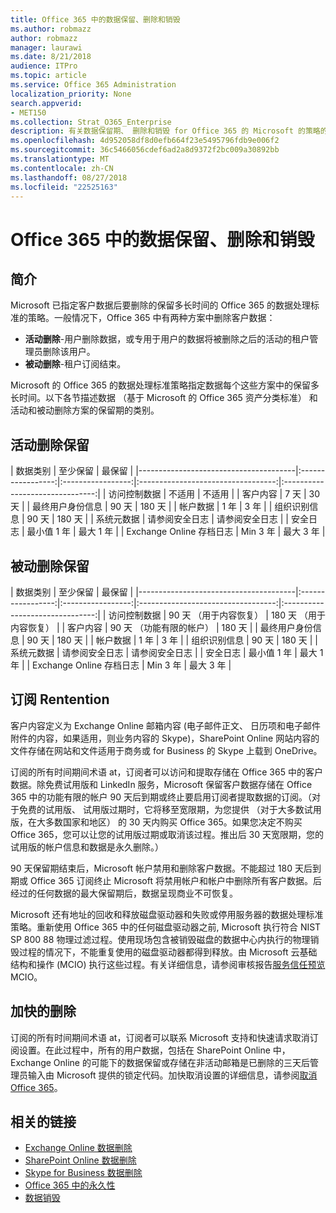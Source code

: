 ```yaml
---
title: Office 365 中的数据保留、删除和销毁
ms.author: robmazz
author: robmazz
manager: laurawi
ms.date: 8/21/2018
audience: ITPro
ms.topic: article
ms.service: Office 365 Administration
localization_priority: None
search.appverid:
- MET150
ms.collection: Strat_O365_Enterprise
description: 有关数据保留期、 删除和销毁 for Office 365 的 Microsoft 的策略的概述。
ms.openlocfilehash: 4d952058df8d0efb664f23e5495796fdb9e006f2
ms.sourcegitcommit: 36c5466056cdef6ad2a8d9372f2bc009a30892bb
ms.translationtype: MT
ms.contentlocale: zh-CN
ms.lasthandoff: 08/27/2018
ms.locfileid: "22525163"
---
```

# <a name="data-retention-deletion-and-destruction-in-office-365"></a>Office 365 中的数据保留、删除和销毁

## <a name="introduction"></a>简介
Microsoft 已指定客户数据后要删除的保留多长时间的 Office 365 的数据处理标准的策略。一般情况下，Office 365 中有两种方案中删除客户数据：
- **活动删除**-用户删除数据，或专用于用户的数据将被删除之后的活动的租户管理员删除该用户。
- **被动删除**-租户订阅结束。

Microsoft 的 Office 365 的数据处理标准策略指定数据每个这些方案中的保留多长时间。以下各节描述数据 （基于 Microsoft 的 Office 365 资产分类标准） 和活动和被动删除方案的保留期的类别。

## <a name="active-deletion-retention"></a>活动删除保留

| 数据类别 | 至少保留 | 最保留 |
|---------------------------------------|:-----------------:|:-----------------:|:----------------------------------:|:-------------------------------:|
| 访问控制数据 | 不适用 | 不适用 |
| 客户内容 | 7 天 | 30 天 |
| 最终用户身份信息 | 90 天 | 180 天 |
| 帐户数据 | 1 年 | 3 年 |
| 组织识别信息 | 90 天 | 180 天 |
| 系统元数据 | 请参阅安全日志 | 请参阅安全日志 |
| 安全日志 | 最小值 1 年 | 最大 1 年 |
| Exchange Online 存档日志 | Min 3 年 | 最大 3 年 |

## <a name="passive-deletion-retention"></a>被动删除保留

| 数据类别 | 至少保留 | 最保留 |
|---------------------------------------|:-----------------:|:-----------------:|:----------------------------------:|:-------------------------------:|
| 访问控制数据 | 90 天 （用于内容恢复） | 180 天 （用于内容恢复） |
| 客户内容 | 90 天 （功能有限的帐户） | 180 天 |
| 最终用户身份信息 | 90 天 | 180 天 |
| 帐户数据 | 1 年 | 3 年 |
| 组织识别信息 | 90 天 | 180 天 |
| 系统元数据 | 请参阅安全日志 | 请参阅安全日志 |
| 安全日志 | 最小值 1 年 | 最大 1 年 |
| Exchange Online 存档日志 | Min 3 年 | 最大 3 年 |

## <a name="subscription-rentention"></a>订阅 Rentention

客户内容定义为 Exchange Online 邮箱内容 (电子邮件正文、 日历项和电子邮件附件的内容，如果适用，则业务内容的 Skype)，SharePoint Online 网站内容的文件存储在网站和文件适用于商务或 for Business 的 Skype 上载到 OneDrive。

订阅的所有时间期间术语 at，订阅者可以访问和提取存储在 Office 365 中的客户数据。除免费试用版和 LinkedIn 服务，Microsoft 保留客户数据存储在 Office 365 中的功能有限的帐户 90 天后到期或终止要启用订阅者提取数据的订阅。（对于免费的试用版、 试用版过期时，它将移至宽限期，为您提供 （对于大多数试用版，在大多数国家和地区） 的 30 天内购买 Office 365。如果您决定不购买 Office 365，您可以让您的试用版过期或取消该过程。推出后 30 天宽限期，您的试用版的帐户信息和数据是永久删除。）

90 天保留期结束后，Microsoft 帐户禁用和删除客户数据。不能超过 180 天后到期或 Office 365 订阅终止 Microsoft 将禁用帐户和帐户中删除所有客户数据。后经过的任何数据的最大保留期后，数据呈现商业不可恢复。

Microsoft 还有地址的回收和释放磁盘驱动器和失败或停用服务器的数据处理标准策略。重新使用 Office 365 中的任何磁盘驱动器之前, Microsoft 执行符合 NIST SP 800 88 物理过滤过程。使用现场包含被销毁磁盘的数据中心内执行的物理销毁过程的情况下，不能重复使用的磁盘驱动器都得到释放。由 Microsoft 云基础结构和操作 (MCIO) 执行这些过程。有关详细信息，请参阅审核报告[服务信任预览](https://aka.ms/STP)MCIO。

## <a name="expedited-deletion"></a>加快的删除
订阅的所有时间期间术语 at，订阅者可以联系 Microsoft 支持和快速请求取消订阅设置。在此过程中，所有的用户数据，包括在 SharePoint Online 中，Exchange Online 的可能下的数据保留或存储在非活动邮箱是已删除的三天后管理员输入由 Microsoft 提供的锁定代码。加快取消设置的详细信息，请参阅[取消 Office 365](https://support.office.com/article/Cancel-Office-365-for-business-b1bc0bef-4608-4601-813a-cdd9f746709a)。

## <a name="related-links"></a>相关的链接
- [Exchange Online 数据删除](/office365/enterprise/office-365-exchange-online-data-deletion)
- [SharePoint Online 数据删除](/office365/enterprise/office-365-sharepoint-online-data-deletion)
- [Skype for Business 数据删除](/office365/enterprise/office-365-skype-data-deletion)
- [Office 365 中的永久性](/office365/enterprise/office-365-data-immutability)
- [数据销毁](/office365/enterprise/office-365-data-destruction)